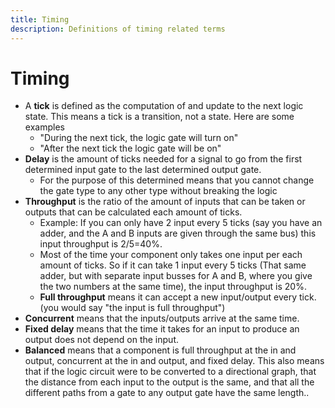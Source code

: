 ```yaml
---
title: Timing
description: Definitions of timing related terms
---
```


# Timing

- A **tick** is defined as the computation of and update to the next logic state. This means a tick is a transition, not a state. Here are some examples
  - "During the next tick, the logic gate will turn on"
  - "After the next tick the logic gate will be on"
- **Delay** is the amount of ticks needed for a signal to go from the first determined input gate to the last determined output gate.
  - For the purpose of this determined means that you cannot change the gate type to any other type without breaking the logic
- **Throughput** is the ratio of the amount of inputs that can be taken or outputs that can be calculated each amount of ticks.
  - Example: If you can only have 2 input every 5 ticks (say you have an adder, and the A and B inputs are given through the same bus) this input throughput is 2/5=40%.
  - Most of the time your component only takes one input per each amount of ticks. So if it can take 1 input every 5 ticks (That same adder, but with separate input busses for A and B, where you give the two numbers at the same time), the input throughput is 20%.
  - **Full throughput** means it can accept a new input/output every tick. (you would say "the input is full throughput")
- **Concurrent** means that the inputs/outputs arrive at the same time.
- **Fixed delay** means that the time it takes for an input to produce an output does not depend on the input.
- **Balanced** means that a component is full throughput at the in and output, concurrent at the in and output, and fixed delay. This also means that if the logic circuit were to be converted to a directional graph, that the distance from each input to the output is the same, and that all the different paths from a gate to any output gate have the same length..
